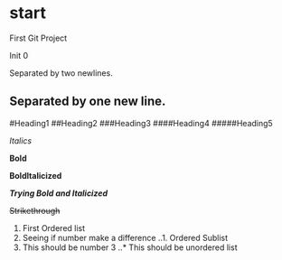 # start
First Git Project


Init 0

Separated by two newlines.

Separated by one new line.
---
#Heading1
##Heading2
###Heading3
####Heading4
#####Heading5


*Italics*

**Bold**

**__BoldItalicized__**

***Trying Bold and Italicized***

~~Strikethrough~~

1. First Ordered list
3. Seeing if number make a difference
..1. Ordered Sublist
5. This should be number 3
..* This should be unordered list


